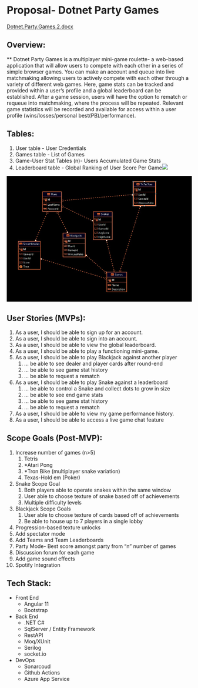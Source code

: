 # **Proposal-** Dotnet Party Games
[Dotnet.Party.Games.2.docx](https://github.com/210628-UTA-NET/P2-Dotnet-Party-Games/files/6903590/Dotnet.Party.Games.2.docx)
## **Overview:**
**	Dotnet Party Games is a multiplayer mini-game roulette- a web-based application that will allow users to compete with each other in a series of simple browser games. You can make an account and queue into live matchmaking allowing users to actively compete with each other through a variety of different web games. Here, game stats can be tracked and provided within a user’s profile and a global leaderboard can be established. After a game session, users will have the option to rematch or requeue into matchmaking, where the process will be repeated. Relevant game statistics will be recorded and available for access within a user profile (wins/losses/personal best(PB)/performance).
## **Tables:**
1. User table - User Credentials
1. Games table - List of Games
1. Game-User Stat Tables (n)- Users Accumulated Game Stats
1. Leaderboard table - Global Ranking of User Score Per Game![](Aspose.Words.fa931c7b-81a0-46f8-9bc1-4928c10d63da.001.png)
<img src="https://raw.githubusercontent.com/210628-UTA-NET/P2-Dotnet-Party-Games/main/image.jpg"/>

##

## **User Stories (MVPs):**
1. As a user, I should be able to sign up for an account.
1. As a user, I should be able to sign into an account.
1. As a user, I should be able to view the global leaderboard.
1. As a user, I should be able to play a functioning mini-game.
1. As a user, I should be able to play Blackjack against another player
   1. … be able to see dealer and player cards after round-end
   1. … be able to see game stat history
   1. … be able to request a rematch
1. As a user, I should be able to play Snake against a leaderboard
   1. … be able to control a Snake and collect dots to grow in size
   1. … be able to see end game stats
   1. ... be able to see game stat history
   1. ... be able to request a rematch
1. As a user, I should be able to view my game performance history.
1. As a user, I should be able to access a live game chat feature
## **Scope Goals (Post-MVP):**
1. Increase number of games (n>5)
   1. Tetris
   1. \*Atari Pong
   1. \*Tron Bike (multiplayer snake variation)
   1. Texas-Hold em (Poker)
1. Snake Scope Goal
   1. Both players able to operate snakes within the same window 
   1. User able to choose texture of snake based off of achievements
   1. Multiple difficulty levels
1. Blackjack Scope Goals
   1. User able to choose texture of cards based off of achievements
   1. Be able to house up to 7 players in a single lobby
1. Progression-based texture unlocks
1. Add spectator mode
1. Add Teams and Team Leaderboards
1. Party Mode- Best score amongst party from “n” number of games
1. Discussion forum for each game
1. Add game sound effects
1. Spotify Integration

## **Tech Stack:**

- Front End
  - Angular 11
  - Bootstrap
- Back End
  - .NET C#
  - SqlServer / Entity Framework
  - RestAPI
  - Moq/XUnit
  - Serilog
  - socket.io
- DevOps
  - Sonarcoud
  - Github Actions
  - Azure App Service

